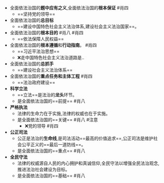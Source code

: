 
- 全面依法治国的**题中应有之义**,全面依法治国的**根本保证** #肖四 
	- ==坚持党的领导==
- 全面依法治国的**总目标**
	- ==建设中国特色社会主义法治体系,建设社会主义法治国家==。
- 全面依法治国的**根本目的** #肖八  #肖四
	- ==依法保障人民权益==
- 全面依法治国的**根本遵循**和**行动指南**。 #肖四 
	- ==习近平法治思想==
	- ❌走中国特色社会主义法治道路是..
- 全面依法治国的**总抓手**
	- ==建设社会主义法治体系==
- 全面依法治国的**重点任务和主体工程** #肖四 
	- ==法治政府建设==
- **科学立法**
	- ==立法==是法治的**龙头**环节。
	- 是全面依法治国的==前提== #肖八
- **严格执法**
	- 法律的生命力在于实施,法律的权威也在于实施。
	- 是全面依法治国的==关键== #肖八 #注意
		- ❌党的领导 #肖四  
- **公正司法**
	- 公正是法治的**生命线**,是司法活动==最高的价值追求==,公正司法是维护社会公平正义的==最后一道防线==。
	- 是全面依法治国的==重点== #肖八
- **全民守法**
	- 法律的权威源自人民的内心拥护和真诚信仰,全民守法以增强全民法治观念,推进法治社会建设为目标。
	- 是全面依法治国的==基础== #肖八 